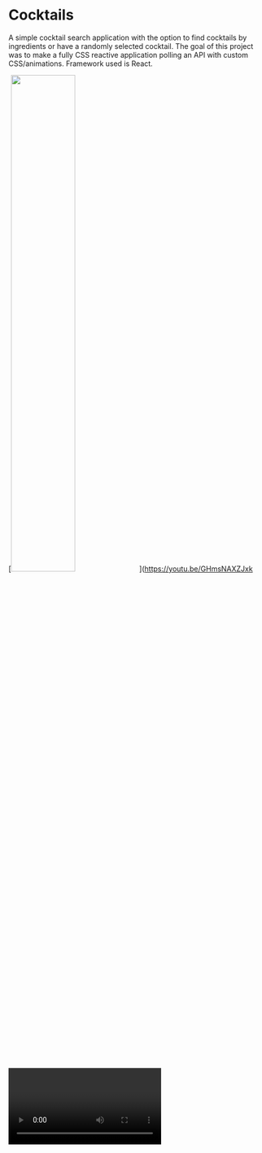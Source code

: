 # Cocktails

A simple cocktail search application with the option to find cocktails by ingredients or have a randomly selected cocktail. 
The goal of this project was to make a fully CSS reactive application polling an API with custom CSS/animations. Framework used is React.


[<img src="https://img.youtube.com/vi/GHmsNAXZJxk/maxresdefault.jpg" width="50%">](https://youtu.be/GHmsNAXZJxk<VIDEO ID>)

 
